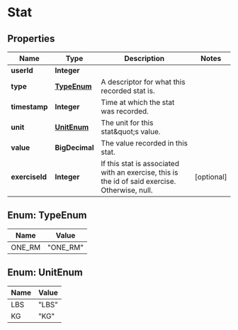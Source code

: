 

# Stat


## Properties

| Name | Type | Description | Notes |
|------------ | ------------- | ------------- | -------------|
|**userId** | **Integer** |  |  |
|**type** | [**TypeEnum**](#TypeEnum) | A descriptor for what this recorded stat is. |  |
|**timestamp** | **Integer** | Time at which the stat was recorded. |  |
|**unit** | [**UnitEnum**](#UnitEnum) | The unit for this stat\&quot;s value. |  |
|**value** | **BigDecimal** | The value recorded in this stat. |  |
|**exerciseId** | **Integer** | If this stat is associated with an exercise, this is the id of said exercise. Otherwise, null. |  [optional] |



## Enum: TypeEnum

| Name | Value |
|---- | -----|
| ONE_RM | &quot;ONE_RM&quot; |



## Enum: UnitEnum

| Name | Value |
|---- | -----|
| LBS | &quot;LBS&quot; |
| KG | &quot;KG&quot; |



